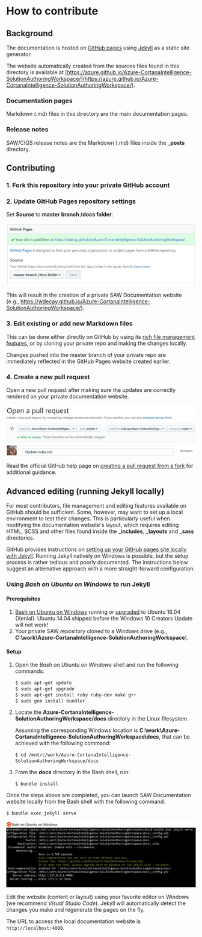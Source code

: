 # How to contribute

## Background
The documentation is hosted on [GitHub pages](https://help.github.com/categories/github-pages-basics/) using [Jekyll](https://help.github.com/articles/about-github-pages-and-jekyll/) as a static site generator.

The website automatically created from the sources files found in this directory is available at [https://azure.github.io/Azure-CortanaIntelligence-SolutionAuthoringWorkspace/](https://azure.github.io/Azure-CortanaIntelligence-SolutionAuthoringWorkspace/).

### Documentation pages

Markdown (.md) files in this directory are the main documentation pages. 

### Release notes

SAW/CIQS release notes are the Markdown (.md) files inside the **_posts** directory.

## Contributing

### 1. Fork this repository into your private GitHub account
### 2. Update GitHub Pages repository settings
Set **Source** to **master branch /docs folder**:

![](images/github-pages-settings.jpg)

This will result in the creation of a private SAW Documentation website (e.g., https://wdecay.github.io/Azure-CortanaIntelligence-SolutionAuthoringWorkspace/).

### 3. Edit existing or add new Markdown files

This can be done either directly on GitHub by using its [rich file management features](https://help.github.com/categories/managing-files-in-a-repository/), or by cloning your private repo and making the changes locally.

Changes pushed into the master branch of your private repo are immediately reflected in the GitHub Pages website created earlier.

### 4. Create a new pull request

Open a new pull request after making sure the updates are correctly rendered on your private documentation website.

![](images/github-pull-request.jpg)

Read the official GitHub help page on [creating a pull request from a fork](https://help.github.com/articles/creating-a-pull-request-from-a-fork/) for additional guidance. 

## Advanced editing (running Jekyll locally)

For most contributors, file management and editing features available on GitHub should be sufficient. Some, however, may want to set up a local environment to test their changes. This is particularly useful when modifying the documentation website's layout, which requires editing HTML, SCSS and other files found inside the **_includes**, **_layouts** and **_sass** directories.

GitHub provides instructions on [setting up your GitHub pages site locally with Jekyll](https://help.github.com/articles/setting-up-your-github-pages-site-locally-with-jekyll/). Running Jekyll natively on Windows is possible, but the setup process is rather tedious and poorly documented. The instructions below suggest an alternative approach with a more straight-forward configuration.

### Using *Bash on Ubuntu on Windows* to run Jekyll

#### Prerequisites

1. [Bash on Ubuntu on Windows](https://msdn.microsoft.com/en-us/commandline/wsl/about) running or [upgraded](https://blogs.msdn.microsoft.com/commandline/2016/10/19/wsl-adds-ubuntu-16-04-xenial-support/) to Ubuntu 16.04 (Xenial). Ubuntu 14.04 shipped before the Windows 10 Creators Update will not work!
2. Your private SAW repository cloned to a Windows drive (e.g., **C:\work\Azure-CortanaIntelligence-SolutionAuthoringWorkspace**).


#### Setup

1. Open the *Bash on Ubuntu on Windows* shell and run the following commands:
    ```
    $ sudo apt-get update
    $ sudo apt-get upgrade
    $ sudo apt-get install ruby ruby-dev make g++
    $ sudo gem install bundler
    ```

2. Locate the **Azure-CortanaIntelligence-SolutionAuthoringWorkspace/docs** directory in the Linux filesystem.
    
    Assuming the corresponding Windows location is **C:\work\Azure-CortanaIntelligence-SolutionAuthoringWorkspace\docs**, that can be achieved with the following command:

    ```
    $ cd /mnt/c/work/Azure-CortanaIntelligence-SolutionAuthoringWorkspace/docs
    ```

3. From the **docs** directory in the Bash shell, run:
    ```
    $ bundle install
    ```

Once the steps above are completed, you can launch SAW Documentation website locally from the Bash shell with the  following command:

```
$ bundle exec jekyll serve
```

![](images/bash-jekyll-local.jpg)

Edit the website (content or layout) using your favorite editor on Windows (we recommend *Visual Studio Code*). Jekyll will automatically detect the changes you make and regenerate the pages on the fly.

The URL to access the local documentation website is ```http://localhost:4000```.
